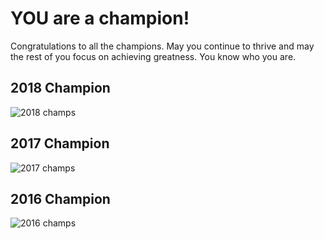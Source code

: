 # YOU are a champion!

Congratulations to all the champions. May you continue to thrive and may the rest of you focus on achieving greatness. You know who you are.

## 2018 Champion
![2018 champs](/assets/champs-2018.png)

## 2017 Champion
![2017 champs](/assets/champs-2017.png)

## 2016 Champion
![2016 champs](/assets/champs-2016.png)
